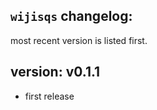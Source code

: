 ## `wijisqs` changelog:
most recent version is listed first.


## **version:** v0.1.1
- first release